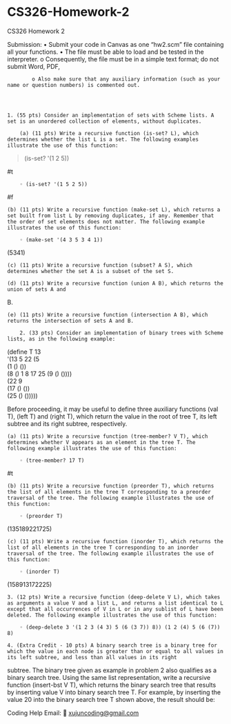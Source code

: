 # CS326-Homework-2
CS326 Homework 2


Submission:
    • Submit your code in Canvas as one “hw2.scm” file containing all your functions.
    • The file must be able to load and be tested in the interpreter.
    o Consequently, the file must be in a simple text format; do not submit Word, PDF,

            o Also make sure that any auxiliary information (such as your name or question numbers) is commented out.




    1. (55 pts) Consider an implementation of sets with Scheme lists. A set is an unordered collection of elements, without duplicates.

        (a) (11 pts) Write a recursive function (is-set? L), which determines whether the list L is a set. The following examples illustrate the use of this function:

> (is-set? '(1 2 5))

#t

        ◦ (is-set? '(1 5 2 5))

#f

    (b) (11 pts) Write a recursive function (make-set L), which returns a set built from list L by removing duplicates, if any. Remember that the order of set elements does not matter. The following example illustrates the use of this function:

        ◦ (make-set '(4 3 5 3 4 1))

(5341)

    (c) (11 pts) Write a recursive function (subset? A S), which determines whether the set A is a subset of the set S.

    (d) (11 pts) Write a recursive function (union A B), which returns the union of sets A and

B.

    (e) (11 pts) Write a recursive function (intersection A B), which returns the intersection of sets A and B.

        2. (33 pts) Consider an implementation of binary trees with Scheme lists, as in the following example:

(define T			13	
'(13		5		22
(5				
(1 () ())				
(8 ()	1	8	17	25
(9 () ())))				
(22			9	
(17 () ())				
(25 () ()))))				

Before proceeding, it may be useful to define three auxiliary functions (val T), (left T) and (right T), which return the value in the root of tree T, its left subtree and its right subtree, respectively.

    (a) (11 pts) Write a recursive function (tree-member? V T), which determines whether V appears as an element in the tree T. The following example illustrates the use of this function:

        ◦ (tree-member? 17 T)

#t

    (b) (11 pts) Write a recursive function (preorder T), which returns the list of all elements in the tree T corresponding to a preorder traversal of the tree. The following example illustrates the use of this function:

        ◦ (preorder T)

(135189221725)

    (c) (11 pts) Write a recursive function (inorder T), which returns the list of all elements in the tree T corresponding to an inorder traversal of the tree. The following example illustrates the use of this function:

        ◦ (inorder T)

(158913172225)


    3. (12 pts) Write a recursive function (deep-delete V L), which takes as arguments a value V and a list L, and returns a list identical to L except that all occurrences of V in L or in any sublist of L have been deleted. The following example illustrates the use of this function:

        ◦ (deep-delete 3 '(1 2 3 (4 3) 5 (6 (3 7)) 8)) (1 2 (4) 5 (6 (7)) 8)

    4. (Extra Credit - 10 pts) A binary search tree is a binary tree for which the value in each node is greater than or equal to all values in its left subtree, and less than all values in its right

subtree. The binary tree given as example in problem 2 also qualifies as a binary search tree. Using the same list representation, write a recursive function (insert-bst V T), which returns the binary search tree that results by inserting value V into binary search tree T. For example, by inserting the value 20 into the binary search tree T shown above, the result should be:

Coding Help Email: 📧 xujuncoding@gmail.com

